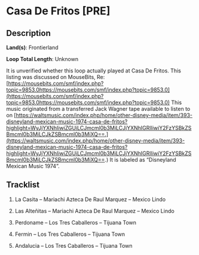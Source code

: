 # Casa De Fritos [PRE]

## Description

**Land(s)**: Frontierland

**Loop Total Length**: Unknown

It is unverified whether this loop actually played at Casa De Fritos. This listing was discussed on MouseBits, Re: [https://mousebits.com/smf/index.php?topic=9853.0https://mousebits.com/smf/index.php?topic=9853.0](https://mousebits.com/smf/index.php?topic=9853.0https://mousebits.com/smf/index.php?topic=9853.0) This music originated from a transferred Jack Wagner tape available to listen to on [https://waltsmusic.com/index.php/home/other-disney-media/item/393-disneyland-mexican-music-1974-casa-de-fritos?highlight=WyJjYXNhIiwiZGUiLCJmcml0b3MiLCJjYXNhIGRlIiwiY2FzYSBkZSBmcml0b3MiLCJkZSBmcml0b3MiXQ==.](https://waltsmusic.com/index.php/home/other-disney-media/item/393-disneyland-mexican-music-1974-casa-de-fritos?highlight=WyJjYXNhIiwiZGUiLCJmcml0b3MiLCJjYXNhIGRlIiwiY2FzYSBkZSBmcml0b3MiLCJkZSBmcml0b3MiXQ==.) It is labeled as “Disneyland Mexican Music 1974”.

## Tracklist

1. La Casita – Mariachi Azteca De Raul Marquez – Mexico Lindo


2. Las Alteñitas – Mariachi Azteca De Raul Marquez – Mexico Lindo


3. Perdoname – Los Tres Caballeros – Tijuana Town


4. Fermin – Los Tres Caballeros – Tijuana Town


5. Andalucia – Los Tres Caballeros – Tijuana Town

